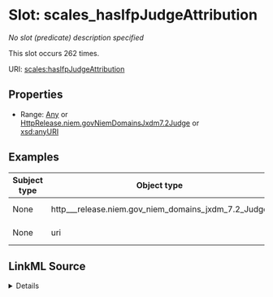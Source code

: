 

# Slot: scales_hasIfpJudgeAttribution


_No slot (predicate) description specified_






This slot occurs 262 times.


URI: [scales:hasIfpJudgeAttribution](http://schemas.scales-okn.org/rdf/scales#hasIfpJudgeAttribution)



<!-- no inheritance hierarchy -->








## Properties

* Range: [Any](../classes/Any.md)&nbsp;or&nbsp;<br />[HttpRelease.niem.govNiemDomainsJxdm7.2Judge](../classes/HttpRelease.niem.govNiemDomainsJxdm7.2Judge.md)&nbsp;or&nbsp;<br />[xsd:anyURI](http://www.w3.org/2001/XMLSchema#anyURI)






## Examples

| Subject type | Object type | Example subject | Example object | Occurrences |
| --- | --- | --- | --- | --- |
| None | http___release.niem.gov_niem_domains_jxdm_7.2_Judge | scales:/DocketEntry/casd;;3:16-cv-03134_de2 | scales:/JudgeEntity/SJ003090 | 260 |
| None | uri | scales:/DocketEntry/casd;;3:16-cv-02094_de2 | scales:/JudgeEntity/Inconclusive | 2 |




## LinkML Source

<details>

```yaml
name: scales_hasIfpJudgeAttribution
annotations:
  count:
    tag: count
    value: 262
  http___release.niem.gov_niem_domains_jxdm_7.2_Judge:
    tag: http___release.niem.gov_niem_domains_jxdm_7.2_Judge
    value: 260
  uri:
    tag: uri
    value: 2
description: No slot (predicate) description specified
examples:
- object:
    example_object: scales:/JudgeEntity/SJ003090
    example_object_type: http___release.niem.gov_niem_domains_jxdm_7.2_Judge
    example_predicate: scales:hasIfpJudgeAttribution
    example_subject: scales:/DocketEntry/casd;;3:16-cv-03134_de2
    example_subject_type: None
- object:
    example_object: scales:/JudgeEntity/Inconclusive
    example_object_type: uri
    example_predicate: scales:hasIfpJudgeAttribution
    example_subject: scales:/DocketEntry/casd;;3:16-cv-02094_de2
    example_subject_type: None
from_schema: scales-kg
rank: 1000
slot_uri: scales:hasIfpJudgeAttribution
alias: scales_hasIfpJudgeAttribution
range: Any
any_of:
- range: http___release.niem.gov_niem_domains_jxdm_7.2_Judge
- range: uri

```
</details>
